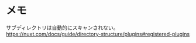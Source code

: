 # メモ

サブディレクトリは自動的にスキャンされない。  
https://nuxt.com/docs/guide/directory-structure/plugins#registered-plugins
